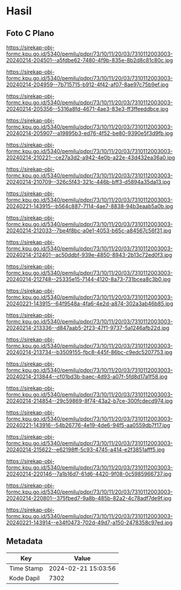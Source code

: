 # Hasil

## Foto C Plano

https://sirekap-obj-formc.kpu.go.id/5340/pemilu/pdpr/73/10/11/20/03/7310112003003-20240214-204501--a5fdbe62-7480-4f9b-835e-8b2d8c81c80c.jpg

https://sirekap-obj-formc.kpu.go.id/5340/pemilu/pdpr/73/10/11/20/03/7310112003003-20240214-204959--7b715715-b912-4f42-af07-8ae97c75b9ef.jpg

https://sirekap-obj-formc.kpu.go.id/5340/pemilu/pdpr/73/10/11/20/03/7310112003003-20240214-205356--5316a8fd-4671-4ae3-83e3-ff3ffeeddbce.jpg

https://sirekap-obj-formc.kpu.go.id/5340/pemilu/pdpr/73/10/11/20/03/7310112003003-20240214-205907--a19895b3-ed76-4f52-be80-9390e5f3d9fb.jpg

https://sirekap-obj-formc.kpu.go.id/5340/pemilu/pdpr/73/10/11/20/03/7310112003003-20240214-210221--ce27a3d2-a942-4e0b-a22e-43d432ea36a0.jpg

https://sirekap-obj-formc.kpu.go.id/5340/pemilu/pdpr/73/10/11/20/03/7310112003003-20240214-210709--326c5f43-321c-446b-bff3-d5894a35da13.jpg

https://sirekap-obj-formc.kpu.go.id/5340/pemilu/pdpr/73/10/11/20/03/7310112003003-20240221-143915--b564c887-7114-4ae7-8838-94b3eaab5a0b.jpg

https://sirekap-obj-formc.kpu.go.id/5340/pemilu/pdpr/73/10/11/20/03/7310112003003-20240214-212033--7be4f8bc-a0e1-4053-b65c-a84567c56f31.jpg

https://sirekap-obj-formc.kpu.go.id/5340/pemilu/pdpr/73/10/11/20/03/7310112003003-20240214-212401--ac50ddbf-939e-4850-8943-2b13c72ed0f3.jpg

https://sirekap-obj-formc.kpu.go.id/5340/pemilu/pdpr/73/10/11/20/03/7310112003003-20240214-212748--25335e15-7144-4120-8a73-731bcea8c3b0.jpg

https://sirekap-obj-formc.kpu.go.id/5340/pemilu/pdpr/73/10/11/20/03/7310112003003-20240221-143915--64f9548a-4fa6-4e2d-a874-302a3ab46b85.jpg

https://sirekap-obj-formc.kpu.go.id/5340/pemilu/pdpr/73/10/11/20/03/7310112003003-20240214-213336--d847aab5-2f23-47f1-9737-5a1246afb22d.jpg

https://sirekap-obj-formc.kpu.go.id/5340/pemilu/pdpr/73/10/11/20/03/7310112003003-20240214-213734--b3509155-fbc8-445f-86bc-c9edc5207753.jpg

https://sirekap-obj-formc.kpu.go.id/5340/pemilu/pdpr/73/10/11/20/03/7310112003003-20240214-213844--cf01bd3b-baec-4d93-a07f-5fd8d17a1f58.jpg

https://sirekap-obj-formc.kpu.go.id/5340/pemilu/pdpr/73/10/11/20/03/7310112003003-20240214-214854--29c59869-8f74-43a2-b7ce-300fcdecd974.jpg

https://sirekap-obj-formc.kpu.go.id/5340/pemilu/pdpr/73/10/11/20/03/7310112003003-20240221-143916--54b26776-4e19-4de6-94f5-aa0559db7f17.jpg

https://sirekap-obj-formc.kpu.go.id/5340/pemilu/pdpr/73/10/11/20/03/7310112003003-20240214-215622--e62198ff-5c93-4745-a414-e2f3851afff5.jpg

https://sirekap-obj-formc.kpu.go.id/5340/pemilu/pdpr/73/10/11/20/03/7310112003003-20240214-220146--7a1b16d7-61d6-4420-9f08-0c5985966737.jpg

https://sirekap-obj-formc.kpu.go.id/5340/pemilu/pdpr/73/10/11/20/03/7310112003003-20240214-220801--375fbed7-9a8b-485b-82a2-4c78adf7de9f.jpg

https://sirekap-obj-formc.kpu.go.id/5340/pemilu/pdpr/73/10/11/20/03/7310112003003-20240221-143914--e34f0473-702d-49d7-a150-2478358c97ed.jpg


## Metadata

| Key        | Value               |
| ---------- | ------------------- |
| Time Stamp | 2024-02-21 15:03:56 |
| Kode Dapil | 7302                |



